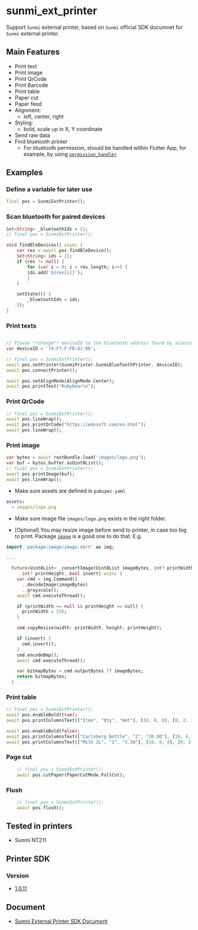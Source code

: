 # sunmi_ext_printer

Support `Sunmi` external printer, based on `Sunmi` official SDK documnet for `Sunmi` external printer.

## Main Features

- Print text
- Print image
- Print QrCode
- Print Barcode
- Print table
- Paper cut
- Paper feed
- Alignment:
  - left, center, right
- Styling:
  - bold, scale up in X, Y coordinate
- Send raw data
- Find bluetooth printer
  - For bluetooth permission, should be handled within Flutter App, for example, by using [`permission_handler`](https://pub.dev/packages/permission_handler)

## Examples

### Define a variable for later use

```dart
final pos = SunmiExtPrinter();
```

### Scan bluetooth for paired devices

```dart
Set<String> _bluetoothIds = {};
// final pos = SunmiExtPrinter();

void findBleDevices() async {
    var res = await pos.findBleDevice();
    Set<String> ids = {};
    if (res != null) {
        for (var i = 0; i < res.length; i++) {
        ids.add('${res[i]}');
        }
    }

    setState(() {
        _bluetoothIds = ids;
    });
}

```

### Print texts

```dart

// Please **change** deviceID to the bluetooth address found by scanning result
var deviceID = '74:F7:F:FD:41:0D';

// final pos = SunmiExtPrinter();
await pos.setPrinter(SunmiPrinter.SunmiBlueToothPrinter, deviceID);
await pos.connectPrinter();

await pos.setAlignMode(AlignMode.Center);
await pos.printText("Rubybear\n");

```

### Print QrCode

```dart
// final pos = SunmiExtPrinter();
await pos.lineWrap();
await pos.printQrCode("https://edesoft.com/en.html");
await pos.lineWrap();
```

### Print image

```dart
var bytes = await rootBundle.load('images/logo.png');
var buf = bytes.buffer.asUint8List();
// final pos = SunmiExtPrinter();
await pos.printImage(buf);
await pos.lineWrap();
```

- Make sure assets are defined in `pubspec.yaml`

```yaml
assets:
  - images/logo.png
```

- Make sure image file `images/logo.png` exists in the right folder.

- [Optional] You may resize image before send to printer, in case too big to print. Package [`image`](https://pub.dev/packages/image) is a good one to do that. E.g.

```dart
import 'package:image/image.dart' as img;

....

  Future<Uint8List> _convertImage(Uint8List imageBytes, int? printWidth,
      int? printHeight, bool invert) async {
    var cmd = img.Command()
      ..decodeImage(imageBytes)
      ..grayscale();
    await cmd.executeThread();

    if (printWidth == null && printHeight == null) {
      printWidth = 256;
    }

    cmd.copyResize(width: printWidth, height: printHeight);

    if (invert) {
      cmd.invert();
    }
    cmd.encodeBmp();
    await cmd.executeThread();

    var bitmapBytes = cmd.outputBytes ?? imageBytes;
    return bitmapBytes;
  }
```

### Print table

```dart
// final pos = SunmiExtPrinter();
await pos.enableBold(true);
await pos.printColumnsText(["Item", "Qty", "Amt"], [18, 6, 8], [0, 2, 2]);

await pos.enableBold(false);
await pos.printColumnsText(["Carlsberg Bottle", "2", "20.00"], [18, 6, 8], [0, 2, 2]);
await pos.printColumnsText(["Milk 2L", "1", "3.50"], [18, 6, 8], [0, 2, 2]);

```

### Page cut

```dart
    // final pos = SunmiExtPrinter();
    await pos.cutPaper(PaperCutMode.FullCut);
```

### Flush

```dart
    // final pos = SunmiExtPrinter();
    await pos.flush();
```

## Tested in printers

- Sunmi NT211

## Printer SDK

### Version

- [1.0.11](https://mvnrepository.com/artifact/com.sunmi/external-printerlibrary/1.0.11)

## Document

- [Sumni External Printer SDK Document](https://file.cdn.sunmi.com/SUNMIDOCS/%E5%95%86%E7%B1%B3%E5%A4%96%E6%8E%A5%E6%89%93%E5%8D%B0%E6%9C%BA%E5%BC%80%E5%8F%91%E8%80%85%E6%96%87%E6%A1%A3-2112.pdf)
